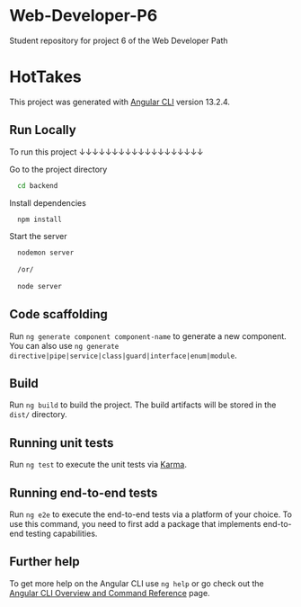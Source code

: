 # Web-Developer-P6
Student repository for project 6 of the Web Developer Path



# HotTakes

This project was generated with [Angular CLI](https://github.com/angular/angular-cli) version 13.2.4.



## Run Locally

To run this project
↓↓↓↓↓↓↓↓↓↓↓↓↓↓↓↓↓↓↓

Go to the project directory

```bash
  cd backend
```

Install dependencies

```bash
  npm install
```

Start the server

```bash
  nodemon server
  
  /or/
  
  node server
```
















## Code scaffolding

Run `ng generate component component-name` to generate a new component. You can also use `ng generate directive|pipe|service|class|guard|interface|enum|module`.

## Build

Run `ng build` to build the project. The build artifacts will be stored in the `dist/` directory.

## Running unit tests

Run `ng test` to execute the unit tests via [Karma](https://karma-runner.github.io).

## Running end-to-end tests

Run `ng e2e` to execute the end-to-end tests via a platform of your choice. To use this command, you need to first add a package that implements end-to-end testing capabilities.

## Further help

To get more help on the Angular CLI use `ng help` or go check out the [Angular CLI Overview and Command Reference](https://angular.io/cli) page.
